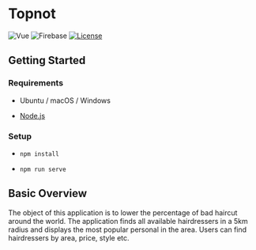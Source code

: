 # Topnot
![Vue](https://img.shields.io/badge/vue-2.2.4-green.svg)
![Firebase](https://img.shields.io/badge/google-firebase-orange.svg)
[![License](https://img.shields.io/badge/license-MIT-blue.svg)](https://opensource.org/licenses/MIT)

## Getting Started

### Requirements

- Ubuntu / macOS / Windows  

- [Node.js](https://nodejs.org/en/)

### Setup 


  + `npm install`


  + `npm run serve`

## Basic Overview

The object of this application is to lower the percentage of bad haircut around the world. The application 
finds all available hairdressers in a 5km radius and displays the most popular personal in the area. Users 
can find hairdressers by area, price, style etc. 

